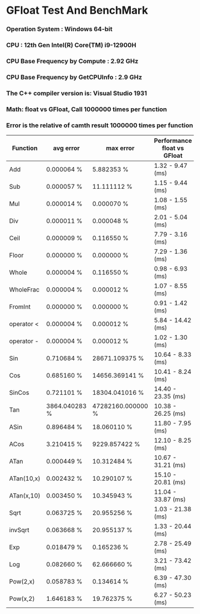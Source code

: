 # GFloat Test And BenchMark
### Operation System  : Windows 64-bit
### CPU : 12th Gen Intel(R) Core(TM) i9-12900H
### CPU Base Frequency by Compute    : 2.92 GHz
### CPU Base Frequency by GetCPUInfo : 2.9 GHz
### The C++ compiler version is: Visual Studio 1931
### Math: float vs GFloat,  Call 1000000 times per function
### Error is the relative of camth result 1000000 times per function
|Function| avg error|max error| Performance float vs GFloat | float / GFloat | float fast| GFloat fast|
|--|--|--|--|--|--|--|
|Add|0.000064 %|5.882353 %|1.32 - 9.47  (ms) |0.14|$\checkmark$||
|Sub|0.000057 %|11.111112 %|1.15 - 9.44  (ms) |0.12|$\checkmark$||
|Mul|0.000014 %|0.000070 %|1.08 - 1.55  (ms) |0.69|$\checkmark$||
|Div|0.000011 %|0.000048 %|2.01 - 5.04  (ms) |0.40|$\checkmark$||
|Ceil|0.000009 %|0.116550 %|7.79 - 3.16  (ms) |2.47||$\checkmark$|
|Floor|0.000000 %|0.000000 %|7.29 - 1.36  (ms) |5.35||$\checkmark$|
|Whole|0.000004 %|0.116550 %|0.98 - 6.93  (ms) |0.14|$\checkmark$||
|WholeFrac|0.000004 %|0.000012 %|1.07 - 8.55  (ms) |0.13|$\checkmark$||
|FromInt|0.000000 %|0.000000 %|0.91 - 1.42  (ms) |0.64|$\checkmark$||
|operator <|0.000004 %|0.000012 %|5.84 - 14.42  (ms) |0.41|$\checkmark$||
|operator -|0.000004 %|0.000012 %|1.02 - 1.30  (ms) |0.78|$\checkmark$||
|Sin|0.710684 %|28671.109375 %|10.64 - 8.33  (ms) |1.28||$\checkmark$|
|Cos|0.685160 %|14656.369141 %|10.41 - 8.24  (ms) |1.26||$\checkmark$|
|SinCos|0.721101 %|18304.041016 %|14.40 - 23.35  (ms) |0.62|$\checkmark$||
|Tan|3864.040283 %|47282160.000000 %|10.38 - 26.25  (ms) |0.40|$\checkmark$||
|ASin|0.896484 %|18.060110 %|11.80 - 7.95  (ms) |1.48||$\checkmark$|
|ACos|3.210415 %|9229.857422 %|12.10 - 8.25  (ms) |1.47||$\checkmark$|
|ATan|0.000449 %|10.312484 %|10.67 - 31.21  (ms) |0.34|$\checkmark$||
|ATan(10,x)|0.002432 %|10.290107 %|15.10 - 20.81  (ms) |0.73|$\checkmark$||
|ATan(x,10)|0.003450 %|10.345943 %|11.04 - 33.87  (ms) |0.33|$\checkmark$||
|Sqrt|0.063725 %|20.955256 %|1.03 - 21.38  (ms) |0.05|$\checkmark$||
|invSqrt|0.063668 %|20.955137 %|1.33 - 20.44  (ms) |0.07|$\checkmark$||
|Exp|0.018479 %|0.165236 %|2.78 - 25.49  (ms) |0.11|$\checkmark$||
|Log|0.082660 %|62.666660 %|3.21 - 73.42  (ms) |0.04|$\checkmark$||
|Pow(2,x)|0.058783 %|0.134614 %|6.39 - 47.30  (ms) |0.14|$\checkmark$||
|Pow(x,2)|1.646183 %|19.762375 %|6.27 - 50.23  (ms) |0.12|$\checkmark$||
